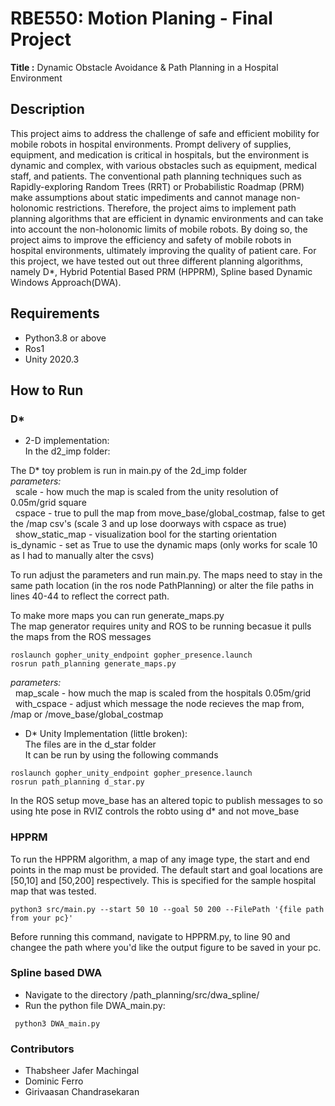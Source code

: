 # RBE550: Motion Planing - Final Project
**Title :** Dynamic Obstacle Avoidance & Path Planning in a Hospital Environment

## Description
This project aims to address the challenge of safe and efficient mobility for mobile robots in hospital environments. Prompt delivery of supplies, equipment, and medication is critical in hospitals, but the environment is dynamic and complex, with various obstacles such as equipment, medical staff, and patients. The conventional path planning techniques such as Rapidly-exploring Random Trees (RRT) or Probabilistic Roadmap (PRM) make assumptions about static impediments and cannot manage non-holonomic restrictions. Therefore, the project aims to implement path planning algorithms that are efficient in dynamic environments and can take into account the non-holonomic limits of mobile robots. By doing so, the project aims to improve the efficiency and safety of mobile robots in hospital environments, ultimately improving the quality of patient care.
For this project, we have tested out out three different planning algorithms, namely D*, Hybrid Potential Based PRM (HPPRM), Spline based Dynamic Windows Approach(DWA).

## Requirements
* Python3.8 or above
* Ros1
* Unity 2020.3

## How to Run
### D*
* 2-D implementation:  
 In the d2_imp folder:  
  
The D* toy problem is run in main.py of the 2d_imp folder   
   *parameters:*  
       &nbsp;	scale - how much the map is scaled from the unity resolution of 0.05m/grid square  
       &nbsp;	cspace - true to pull the map from move_base/global_costmap, false to get the /map csv's (scale 3 and up lose doorways with cspace as true)  
       &nbsp;	show_static_map - visualization bool for the starting orientation  
		is_dynamic - set as True to use the dynamic maps (only works for scale 10 as I had to manually alter the csvs)  
  
To run adjust the parameters and run main.py. The maps need to stay in the same path location (in the ros node PathPlanning) or alter the file paths in lines 40-44 to reflect the correct path.   
  
To make more maps you can run generate_maps.py  
The map generator requires unity and ROS to be running becasue it pulls the maps from the ROS messages  
```
roslaunch gopher_unity_endpoint gopher_presence.launch  
rosrun path_planning generate_maps.py  
```
*parameters:*  
   &nbsp;  map_scale - how much the map is scaled from the hospitals 0.05m/grid  
   &nbsp;  with_cspace - adjust which message the node recieves the map from, /map or /move_base/global_costmap  
			  
* D* Unity Implementation (little broken):  
The files are in the d_star folder  
It can be run by using the following commands  
```  
roslaunch gopher_unity_endpoint gopher_presence.launch  
rosrun path_planning d_star.py  
```  
In the ROS setup move_base has an altered topic to publish messages to so using hte pose in RVIZ controls the robto using d* and not move_base   
  
  
### HPPRM
To run the HPPRM algorithm, a map of any image type, the start and end points in the map must be provided. The default start and goal locations are [50,10] and [50,200] respectively. This is specified for the sample hospital map that was tested. 
```
python3 src/main.py --start 50 10 --goal 50 200 --FilePath '{file path from your pc}'
```
Before running this command, navigate to HPPRM.py, to line 90 and changee the path where you'd like the output figure to be saved in your pc.

### Spline based DWA

 * Navigate to the directory /path_planning/src/dwa_spline/
 * Run the python file DWA_main.py:  
 ```
  python3 DWA_main.py
 ```
   

### Contributors 
* Thabsheer Jafer Machingal
* Dominic Ferro
* Girivaasan Chandrasekaran
